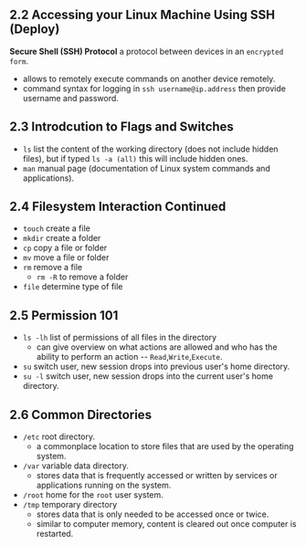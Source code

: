 ## 2.2 Accessing your Linux Machine Using SSH (Deploy)
**Secure Shell (SSH) Protocol** a protocol between devices in an `encrypted form`.
  - allows to remotely execute commands on another device remotely.
  - command syntax for logging in `ssh username@ip.address` then provide username and password.

## 2.3 Introdcution to Flags and Switches
- `ls` list the content of the working directory (does not include hidden files), but if typed `ls -a (all)` this will include hidden ones.
- `man` manual page (documentation of Linux system commands and applications).

## 2.4 Filesystem Interaction Continued
- `touch` create a file
- `mkdir` create a folder
- `cp` copy a file or folder
- `mv` move a file or folder
- `rm` remove a file
  - `rm -R` to remove a folder
- `file` determine type of file

## 2.5 Permission 101
- `ls -lh` list of permissions of all files in the directory
  - can give overview on what actions are allowed and who has the ability to perform an action -- `Read`,`Write`,`Execute`.
- `su` switch user, new session drops into previous user's home directory.
- `su -l` switch user, new session drops into the current user's home directory.

## 2.6 Common Directories
- `/etc` root directory.
  - a commonplace location to store files that are used by the operating system.
- `/var` variable data directory.
  - stores data that is frequently accessed or written by services or applications running on the system.
- `/root` home for the `root` user system.
- `/tmp` temporary directory
  - stores data that is only needed to be accessed once or twice.
  - similar to computer memory, content is cleared out once computer is restarted.
